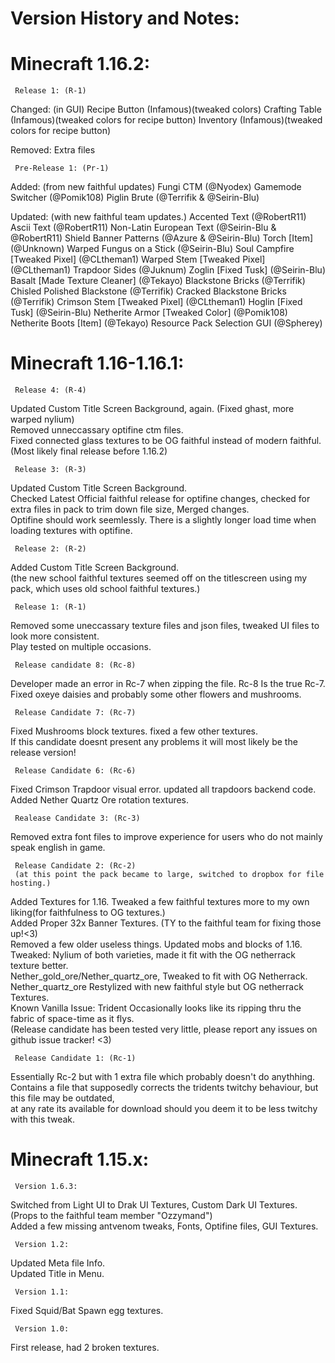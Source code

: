 # Version History and Notes:

# Minecraft 1.16.2: 


     Release 1: (R-1)
Changed: (in GUI)
Recipe Button (Infamous)(tweaked colors)
Crafting Table (Infamous)(tweaked colors for recipe button)
Inventory (Infamous)(tweaked colors for recipe button)

Removed: Extra files


     Pre-Release 1: (Pr-1)
Added: (from new faithful updates)
Fungi CTM (@Nyodex)
Gamemode Switcher (@Pomik108)
Piglin Brute (@Terrifik & @Seirin-Blu)

Updated: (with new faithful team updates.)
Accented Text (@RobertR11)
Ascii Text (@RobertR11)
Non-Latin European Text (@Seirin-Blu & @RobertR11)
Shield Banner Patterns (@Azure & @Seirin-Blu)
Torch [Item] (@Unknown)
Warped Fungus on a Stick (@Seirin-Blu)
Soul Campfire [Tweaked Pixel] (@CLtheman1)
Warped Stem [Tweaked Pixel] (@CLtheman1)
Trapdoor Sides (@Juknum)
Zoglin [Fixed Tusk] (@Seirin-Blu)
Basalt [Made Texture Cleaner] (@Tekayo)
Blackstone Bricks (@Terrifik)
Chisled Polished Blackstone (@Terrifik)
Cracked Blackstone Bricks (@Terrifik)
Crimson Stem [Tweaked Pixel] (@CLtheman1)
Hoglin [Fixed Tusk] (@Seirin-Blu)
Netherite Armor [Tweaked Color] (@Pomik108)
Netherite Boots [Item] (@Tekayo)
Resource Pack Selection GUI (@Spherey)


# Minecraft 1.16-1.16.1: 
     Release 4: (R-4)
Updated Custom Title Screen Background, again. (Fixed ghast, more warped nylium)  
Removed unneccassary optifine ctm files.  
Fixed connected glass textures to be OG faithful instead of modern faithful.  
(Most likely final release before 1.16.2)  


     Release 3: (R-3)
Updated Custom Title Screen Background.  
Checked Latest Official faithful release for optifine changes, checked for extra files in pack to trim down file size, Merged changes.  
Optifine should work seemlessly.  There is a slightly longer load time when loading textures with optifine.  


     Release 2: (R-2)
Added Custom Title Screen Background.  
(the new school faithful textures seemed off on the titlescreen using my pack, which uses old school faithful textures.)  


     Release 1: (R-1)
Removed some uneccassary texture files and json files, tweaked UI files to look more consistent.  
Play tested on multiple occasions.  


     Release candidate 8: (Rc-8)
Developer made an error in Rc-7 when zipping the file.  Rc-8 Is the true Rc-7.  
Fixed oxeye daisies and probably some other flowers and mushrooms.  


     Release Candidate 7: (Rc-7)
Fixed Mushrooms block textures.  fixed a few other textures.  
If this candidate doesnt present any problems it will most likely be the release version!  


     Release Candidate 6: (Rc-6)
Fixed Crimson Trapdoor visual error.  updated all trapdoors backend code.  
Added Nether Quartz Ore rotation textures.  


     Realease Candidate 3: (Rc-3)
Removed extra font files to improve experience for users who do not mainly speak english in game.  


     Release Candidate 2: (Rc-2) 
     (at this point the pack became to large, switched to dropbox for file hosting.)
Added Textures for 1.16.  Tweaked a few faithful textures more to my own liking(for faithfulness to OG textures.)  
Added Proper 32x Banner Textures.  (TY to the faithful team for fixing those up!<3)  
Removed a few older useless things.  Updated mobs and blocks of 1.16.  
Tweaked: Nylium of both varieties, made it fit with the OG netherrack texture better.  
Nether_gold_ore/Nether_quartz_ore, Tweaked to fit with OG Netherrack.  
Nether_quartz_ore Restylized with new faithful style but OG netherrack Textures.  
Known Vanilla Issue: Trident Occasionally looks like its ripping thru the fabric of space-time as it flys.  
(Release candidate has been tested very little, please report any issues on github issue tracker! <3)  


     Release Candidate 1: (Rc-1)
Essentially Rc-2 but with 1 extra file which probably doesn't do anythhing.  
Contains a file that supposedly corrects the tridents twitchy behaviour, but this file may be outdated,  
at any rate its available for download should you deem it to be less twitchy with this tweak.  


# Minecraft 1.15.x:
     Version 1.6.3:
Switched from Light UI to Drak UI Textures, Custom Dark UI Textures.  (Props to the faithful team member "Ozzymand")  
Added a few missing antvenom tweaks, Fonts, Optifine files, GUI Textures.  


     Version 1.2:
Updated Meta file Info.  
Updated Title in Menu.  


     Version 1.1:
Fixed Squid/Bat Spawn egg textures.  


     Version 1.0:
First release, had 2 broken textures.  

